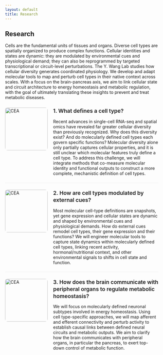 ```yaml
---
layout: default
title: Research
---
```


## Research
<div class="research-container">
  <div class="research-description">
      <p>Cells are the fundamental units of tissues and organs. Diverse cell types are spatially organized to produce complex functions. Cellular identities and states are dynamic: they are modulated by environmental cues and physiological demand; they can also be reprogrammed by targeted transcriptional or circuit-level perturbations. The Y. Wang Lab studies how cellular diversity generates coordinated physiology. We develop and adapt molecular tools to map and perturb cell types in their native context across scales. With a focus on the brain-pancreas axis, we aim to link cellular state and circuit architecture to energy homeostasis and metabolic regulation, with the goal of ultimately translating these insights to prevent and treat metabolic diseases.</p>
  </div>
</div>

<style>
  .Lab-Publications {
  margin-top: 25px;   /* space above the first item */
}
  /* Container: vertical space between items */
  .Lab-Publications {
    display: grid;
    gap: 22px; /* space between articles */
  }

  /* Row: image left, text right */
  .Lab-Publications > article {
    display: flex;
    align-items: flex-start;
    column-gap: 18px; /* space between image and text */
    padding-bottom: 8px;
    border-bottom: 1px solid #eee;
  }
  .Lab-Publications > article:last-child { border-bottom: 0; }

  /* Thumbnail sizing (choose ONE of the two height rules) */
  .Lab-Publications > article > img {
    flex: 0 0 140px;
    width: 140px;
    /* Option A: square thumbs (consistent look) */
    height: 140px; object-fit: cover;
    /* Option B: natural aspect ratio — uncomment next line and remove height above */
    /* height: auto; */
    display: block; max-width: none; border-radius: 8px;
  }

  /* Text column */
  .Lab-Publications > article > .text { flex: 1; min-width: 0; }

  /* Smaller title */
  .Lab-Publications .text h3 {
    font-size: 1.1rem;       /* tweak to 0.95–1.1rem as you like */
    line-height: 1.3;
    margin: 0 0 0.3rem;
    font-weight: 600;
  }

  /* Optional: make links a touch subtler */
  .Lab-Publications .text a { text-decoration: underline; }
</style>


<div class="Lab-Publications">
  <article>
    <img src="{{ '/imgs/research/q1.jpg' | relative_url }}" alt="CEA" loading="lazy" >
    <div class="text">
      <h3>1. What defines a cell type?</h3>
      <p>Recent advances in single-cell RNA-seq and spatial omics have revealed far greater cellular diversity than previously recognized. Why does this diversity exist? And do molecularly defined cell types each govern specific functions? Molecular diversity alone only partially captures cellular properties, and it is still unclear which molecular features truly define a cell type. To address this challenge, we will integrate methods that co-measure molecular identity and functional outputs to construct a more complete, mechanistic definition of cell types.</p>
    </div>
  </article>
  <article>
    <img src="{{ '/imgs/research/q2.avif' | relative_url }}" alt="CEA" loading="lazy" >
    <div class="text">
      <h3>2. How are cell types modulated by external cues? </h3>
      <p>Most molecular cell-type definitions are snapshots, yet gene expression and cellular states are dynamic and shaped by environmental cues and physiological demands. How do external cues remodel cell types, their gene expression and their functions? We will engineer molecular tools to capture state dynamics within molecularly defined cell types, linking recent activity, hormonal/nutritional context, and other environmental signals to shifts in cell state and function.</p>
    </div>
  </article>
  <article>
    <img src="{{ '/imgs/research/q3_V2.avif' | relative_url }}" alt="CEA" loading="lazy" >
    <div class="text">
      <h3>3. How does the brain communicate with peripheral organs to regulate metabolic homeostasis? </h3>
      <p>We will focus on molecularly defined neuronal subtypes involved in energy homeostasis. Using cell type-specific approaches, we will map afferent and efferent connectivity and perturb activity to establish causal links between defined neural circuits and metabolic outputs. We aim to clarify how the brain communicates with peripheral organs, in particular the pancreas, to exert top-down control of metabolic function.</p>
    </div>
  </article>
</div>
